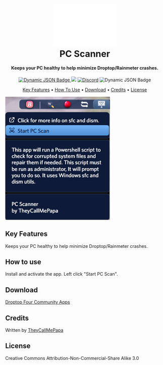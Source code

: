 <h1 align="center">
  <br>
  <a href="#"><img src="Button/Medium/Button.PNG" alt="Logo" width="200"></a>
  <br>
  PC Scanner
  <br>
</h1>

<h4 align="center">Keeps your PC healthy to help minimize Droptop/Rainmeter crashes.</h4>

<p align="center">
  <a href="https://droptopfour.com/community-apps"><img alt="Dynamic JSON Badge" src="https://img.shields.io/badge/dynamic/json?url=https%3A%2F%2Fraw.githubusercontent.com%2FDroptop-Four%2FGlobalData%2Fmain%2Fdata%2Fcommunity_apps%2Fcommunity_apps.json&query=%24.apps%5B72%5D%5B'version'%5D&prefix=v&label=Version&color=43ff64">
</a>
  <a href="https://droptopfour.com"><img src="https://img.shields.io/badge/Droptop%20Four%20Website-43ff64"></a>
  <a href="https://droptopfour.com/discord"><img alt="Discord" src="https://img.shields.io/discord/800124057923485728"></a>
  <img alt="Dynamic JSON Badge" src="https://img.shields.io/badge/dynamic/json?url=https%3A%2F%2Fraw.githubusercontent.com%2FDroptop-Four%2FGlobalData%2Fmain%2Fdata%2Fcommunity_apps%2Fcommunity_apps.json&query=%24.apps%5B72%5D%5B'downloads'%5D&label=Downloads&color=d8624c">
</p>

<p align="center">
  <a href="#key-features">Key Features</a> •
  <a href="#how-to-use">How To Use</a> •
  <a href="#download">Download</a> •
  <a href="#credits">Credits</a> •
  <a href="#license">License</a>
</p>

![screenshot](Images/PreviewImage.png)

## Key Features
Keeps your PC healthy to help minimize Droptop/Rainmeter crashes.

## How to use
Install and activate the app.  Left click "Start PC Scan".

## Download
[Droptop Four Community Apps](https://droptopfour.com/community-apps/?id=26)

## Credits
Written by [TheyCallMePapa](https://github.com/papa-boynton)

## License
Creative Commons Attribution-Non-Commercial-Share Alike 3.0
